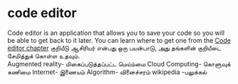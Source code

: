 # code editor
Code editor is an application that allows you to save your code so you will be able to get back to it later. You can learn where to get one from the [Code editor chapter](./code_editor/README.md)
குறியீடு ஆசிரியர் என்பது ஒரு பயன்பாடு, அது தங்களின்  குறியீடை சேமித்துக் கொள்ள உதவும்.  
Augmented reality- மிகைப்படுத்தப்பட்ட மெய்ம்மை 
Cloud Computing- கொளுவுக் கணிமை
Internet- இணையம்
Algorithm- வினைச்சரம்
wikipedia -பலுக்கல்

